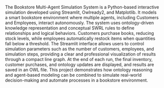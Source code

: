 The Bookstore Multi-Agent Simulation System is a Python-based interactive simulation developed using Streamlit, Owlready2, and Matplotlib. It models a smart bookstore environment where multiple agents, including Customers and Employees, interact autonomously. The system uses ontology-driven knowledge representation and conceptual SWRL rules to define relationships and logical behaviors. Customers purchase books, reducing stock levels, while employees automatically restock items when quantities fall below a threshold. The Streamlit interface allows users to control simulation parameters such as the number of customers, employees, and simulation steps, providing a clear and professional visualization of results through a compact line graph. At the end of each run, the final inventory, customer purchases, and ontology updates are displayed, and results are saved in an OWL file. This project demonstrates how ontology reasoning and agent-based modeling can be combined to simulate real-world decision-making and automate processes in a bookstore environment.
